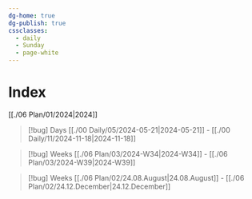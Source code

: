 ```yaml
---
dg-home: true
dg-publish: true
cssclasses:
  - daily
  - Sunday
  - page-white
---
```

# Index 
[[./06 Plan/01/2024|2024]]

> [!bug] Days
> [[./00 Daily/05/2024-05-21|2024-05-21]] - [[./00 Daily/11/2024-11-18|2024-11-18]]

> [!bug] Weeks
> [[./06 Plan/03/2024-W34|2024-W34]] - [[./06 Plan/03/2024-W39|2024-W39]]

> [!bug] Weeks
> [[./06 Plan/02/24.08.August|24.08.August]] - [[./06 Plan/02/24.12.December|24.12.December]]